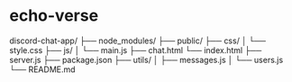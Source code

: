 # echo-verse


discord-chat-app/
├── node_modules/
├── public/
   ├── css/
   │   └── style.css
   ├── js/
   │   └── main.js
   ├── chat.html
   └── index.html
├── server.js
├── package.json
├── utils/
│   ├── messages.js
│   └── users.js
└── README.md
